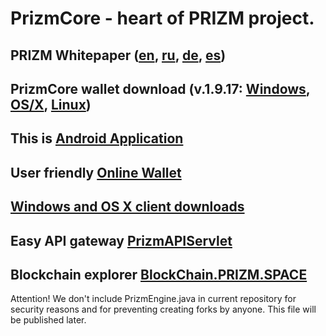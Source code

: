 # PrizmCore - heart of PRIZM project.

## PRIZM Whitepaper ([en](http://tech.prizm.space/wp/prizm_wp_en.pdf), [ru](http://tech.prizm.space/wp/prizm_wp_ru.pdf), [de](http://tech.prizm.space/wp/prizm_wp_de.pdf), [es](http://tech.prizm.space/wp/prizm_wp_es.pdf))

## PrizmCore wallet download (v.1.9.17: [Windows](http://tech.prizm.space/files/prizm-dist-1.9.17-win.exe), [OS/X](http://tech.prizm.space/files/prizm-dist-1.9.17-osx.dmg), [Linux](http://tech.prizm.space/files/prizm-dist-1.9.17-linux.tgz))

## This is [Android Application](http://tech.prizm.space/files/prizm.apk)

## User friendly [Online Wallet](https://wallet-prizm.space/)

## [Windows and OS X client downloads](http://94.130.167.158/loyalty/center/)

## Easy API gateway [PrizmAPIServlet](http://tech.prizm.space/files/prizm-api-1.9.17.tgz)

## Blockchain explorer [BlockChain.PRIZM.SPACE](http://blockchain.prizm.space/)

Attention! We don't include PrizmEngine.java in current repository for security reasons and for preventing creating forks by anyone. This file will be published later.
